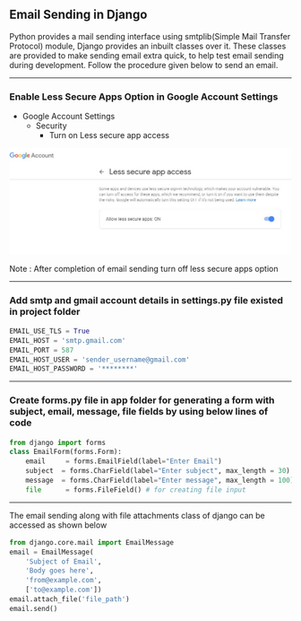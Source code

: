 ## Email Sending in Django

Python provides a mail sending interface using smtplib(Simple Mail Transfer Protocol) module, Django provides an inbuilt classes over it. These classes are provided to make sending email extra quick, to help test email sending during development. Follow the procedure given below to send an email.
____
### Enable Less Secure Apps Option in Google Account Settings

* Google Account Settings
    * Security
        * Turn on Less secure app access
        
![Github Image](secure.JPG)

Note : After completion of email sending turn off less secure apps option
____
### Add smtp and gmail account details in settings.py file existed in project folder
```python
EMAIL_USE_TLS = True  
EMAIL_HOST = 'smtp.gmail.com'  
EMAIL_PORT = 587  
EMAIL_HOST_USER = 'sender_username@gmail.com'
EMAIL_HOST_PASSWORD = '********'
```
____
### Create forms.py file in app folder for generating a form with subject, email, message, file fields by using below lines of code
```python
from django import forms  
class EmailForm(forms.Form):      
    email     = forms.EmailField(label="Enter Email")
    subject  = forms.CharField(label="Enter subject", max_length = 30)
    message  = forms.CharField(label="Enter message", max_length = 100)  
    file      = forms.FileField() # for creating file input  
```
____
The email sending along with file attachments class of django can be accessed as shown below

```python
from django.core.mail import EmailMessage
email = EmailMessage(
    'Subject of Email',
    'Body goes here',
    'from@example.com',
    ['to@example.com'])
email.attach_file('file_path')
email.send()
```
